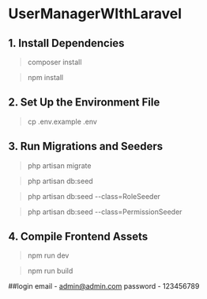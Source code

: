 # UserManagerWIthLaravel
## 1. Install Dependencies
>composer install

>npm install
## 2. Set Up the Environment File
>cp .env.example .env
## 3.  Run Migrations and Seeders
>php artisan migrate

>php artisan db:seed

>php artisan db:seed --class=RoleSeeder          

>php artisan db:seed --class=PermissionSeeder
## 4. Compile Frontend Assets
>npm run dev

>npm run build

##login
email - admin@admin.com
password - 123456789

